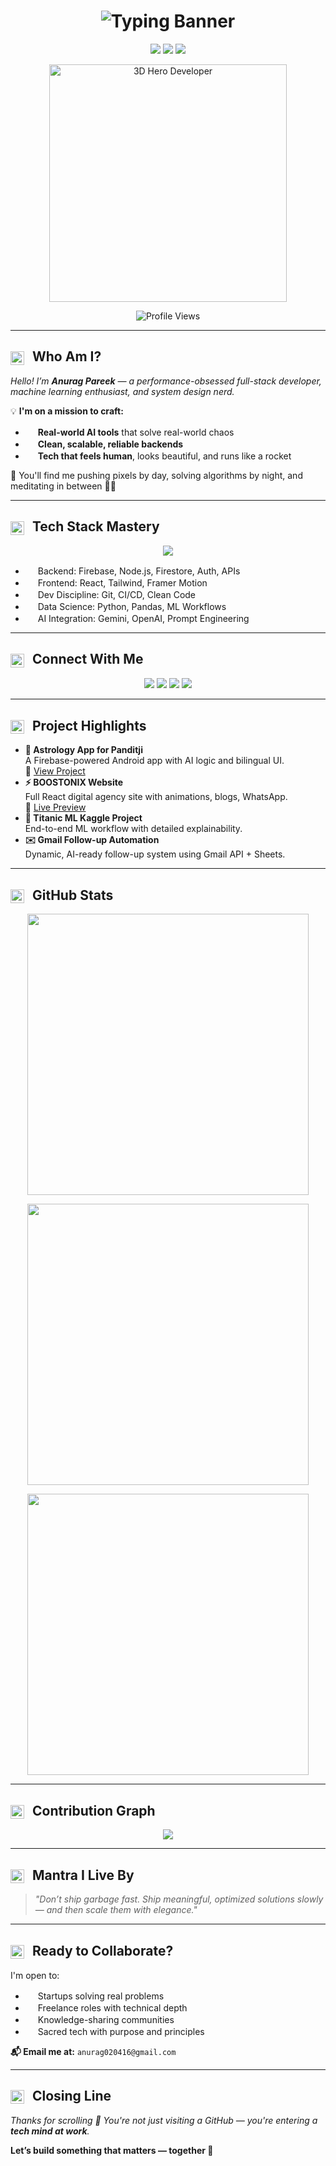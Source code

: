 <!-- 🎬 Cinematic Typing Banner -->
<h1 align="center">
  <img 
    src="https://readme-typing-svg.demolab.com?font=Fira+Code&weight=700&size=26&pause=600&color=f9d042&background=0A0A0A00&center=true&vCenter=true&width=1000&lines=Hi%2C+I'm+Anurag+Pareek+%F0%9F%9A%80;Engineer+of+Ideas+%7C+Craftsman+of+Code+%7C+Architect+of+Systems.;I+build+products+with+clean+architecture+and+AI-driven+logic.;Full-Stack+Developer+%7C+ML+Explorer+%7C+Data+Science.;Welcome+to+my+Coding+Universe+%E2%9C%A8;Let%E2%80%99s+build+impact+with+code+that+lasts."
    alt="Typing Banner"
  />
</h1>

<!-- 🧠 Value Pillars -->
<p align="center">
  <img src="https://img.shields.io/badge/Mindset-Builders%20Not%20Tinkerers-%230a0a0a" />
  <img src="https://img.shields.io/badge/Vision-Code%20That%20Solves%2C%20Not%20Just%20Runs-%230a0a0a" />
  <img src="https://img.shields.io/badge/Mission-Tech%20That%20Elevates%20Lives-%230a0a0a" />
</p>

<!-- 👨‍🚀 Hero Image -->
<p align="center">
  <img 
    src="https://drive.google.com/uc?export=view&id=1ZmJHT7woiOR-7mURbmsNMn4X-Ye5ghGM" 
    width="380" 
    alt="3D Hero Developer"
  />
</p>

<!-- 📈 Profile Views -->
<p align="center"> 
  <img src="https://komarev.com/ghpvc/?username=krsna016&label=Profile%20views&color=0e75b6&style=flat" alt="Profile Views" />
</p>

---

<h2>
  <img src="https://img.icons8.com/?size=100&id=20487&format=png&color=f9d042" width="22" style="vertical-align: middle; margin-right: 8px;" />
  <strong>Who Am I?</strong>
</h2>

<p><em>Hello! I’m <strong>Anurag Pareek</strong> — a performance-obsessed full-stack developer, machine learning enthusiast, and system design nerd.</em></p>

<p>💡 <strong>I'm on a mission to craft:</strong></p>

<ul>
  <li><img src="https://img.icons8.com/?size=100&id=74119&format=png&color=f9d042" width="16" /> <strong>Real-world AI tools</strong> that solve real-world chaos</li>
  <li><img src="https://img.icons8.com/?size=100&id=74119&format=png&color=f9d042" width="16" /> <strong>Clean, scalable, reliable backends</strong></li>
  <li><img src="https://img.icons8.com/?size=100&id=74119&format=png&color=f9d042" width="16" /> <strong>Tech that feels human</strong>, looks beautiful, and runs like a rocket</li>
</ul>

<p>💬 You'll find me pushing pixels by day, solving algorithms by night, and meditating in between 🧘‍♂️</p>

---

<h2>
  <img src="https://img.icons8.com/?size=100&id=20487&format=png&color=f9d042" width="22" style="vertical-align: middle; margin-right: 8px;" />
  <strong>Tech Stack Mastery</strong>
</h2>

<p align="center">
  <img src="https://skillicons.dev/icons?i=python,c,java,cpp,js,react,firebase,mysql,git,github,linux,vscode,swift,googlecloud" />
</p>

<ul>
  <li><img src="https://img.icons8.com/?size=100&id=74119&format=png&color=f9d042" width="16" /> Backend: Firebase, Node.js, Firestore, Auth, APIs</li>
  <li><img src="https://img.icons8.com/?size=100&id=74119&format=png&color=f9d042" width="16" /> Frontend: React, Tailwind, Framer Motion</li>
  <li><img src="https://img.icons8.com/?size=100&id=74119&format=png&color=f9d042" width="16" /> Dev Discipline: Git, CI/CD, Clean Code</li>
  <li><img src="https://img.icons8.com/?size=100&id=74119&format=png&color=f9d042" width="16" /> Data Science: Python, Pandas, ML Workflows</li>
  <li><img src="https://img.icons8.com/?size=100&id=74119&format=png&color=f9d042" width="16" /> AI Integration: Gemini, OpenAI, Prompt Engineering</li>
</ul>

---

<h2>
  <img src="https://img.icons8.com/?size=100&id=20487&format=png&color=f9d042" width="22" style="vertical-align: middle; margin-right: 8px;" />
  <strong>Connect With Me</strong>
</h2>

<p align="center">
  <a href="https://www.linkedin.com/in/016anuragpareek"><img src="https://img.shields.io/badge/LinkedIn-%230077B5?style=for-the-badge&logo=linkedin&logoColor=white"/></a>
  <a href="https://leetcode.com/krsna_016/"><img src="https://img.shields.io/badge/LeetCode-%230a0a0a?style=for-the-badge&logo=leetcode&logoColor=white"/></a>
  <a href="https://stackoverflow.com/users/19687441/016anuragpareek"><img src="https://img.shields.io/badge/StackOverflow-%23F58025?style=for-the-badge&logo=stackoverflow&logoColor=white"/></a>
  <a href="https://www.hackerrank.com/profile/Anurag_16"><img src="https://img.shields.io/badge/HackerRank-%2311B584?style=for-the-badge&logo=hackerrank&logoColor=white"/></a>
</p>

---

<h2>
  <img src="https://img.icons8.com/?size=100&id=20487&format=png&color=f9d042" width="22" style="vertical-align: middle; margin-right: 8px;" />
  <strong>Project Highlights</strong>
</h2>

<ul>
  <li>
    <strong>📱 Astrology App for Panditji</strong><br/>
    A Firebase-powered Android app with AI logic and bilingual UI.<br/>
    🔗 <a href="https://github.com/krsna016/c2-astrology-app-latest">View Project</a>
  </li>
  <li>
    <strong>⚡ BOOSTONIX Website</strong><br/>
    Full React digital agency site with animations, blogs, WhatsApp.<br/>
    🔗 <a href="https://boostonix.agency">Live Preview</a>
  </li>
  <li>
    <strong>🚢 Titanic ML Kaggle Project</strong><br/>
    End-to-end ML workflow with detailed explainability.
  </li>
  <li>
    <strong>✉️ Gmail Follow-up Automation</strong><br/>
    Dynamic, AI-ready follow-up system using Gmail API + Sheets.
  </li>
</ul>

---

<h2>
  <img src="https://img.icons8.com/?size=100&id=20487&format=png&color=f9d042" width="22" style="vertical-align: middle; margin-right: 8px;" />
  <strong>GitHub Stats</strong>
</h2>

<p align="center">
  <img width="450" src="https://github-readme-stats.vercel.app/api?username=krsna016&show_icons=true&theme=radical&bg_color=0a0a0a&text_color=ffffff" />
</p>
<p align="center">
  <img width="450" src="https://github-readme-streak-stats.herokuapp.com/?user=krsna016&theme=dark&fire=FFDD00&ring=FFDD00" />
</p>
<p align="center">
  <img width="450" src="https://github-readme-stats.vercel.app/api/top-langs/?username=krsna016&layout=compact&theme=tokyonight&bg_color=0a0a0a&text_color=ffffff" />
</p>

---

<h2>
  <img src="https://img.icons8.com/?size=100&id=20487&format=png&color=f9d042" width="22" style="vertical-align: middle; margin-right: 8px;" />
  <strong>Contribution Graph</strong>
</h2>

<p align="center">
  <img src="https://github-readme-activity-graph.vercel.app/graph?username=krsna016&theme=react-dark&bg_color=0a0a0a&color=ffffff&line=00ffe4&point=ffffff" />
</p>

---

<h2>
  <img src="https://img.icons8.com/?size=100&id=20487&format=png&color=f9d042" width="22" style="vertical-align: middle; margin-right: 8px;" />
  <strong>Mantra I Live By</strong>
</h2>

<blockquote><em>"Don’t ship garbage fast. Ship meaningful, optimized solutions slowly — and then scale them with elegance."</em></blockquote>

---

<h2>
  <img src="https://img.icons8.com/?size=100&id=20487&format=png&color=f9d042" width="22" style="vertical-align: middle; margin-right: 8px;" />
  <strong>Ready to Collaborate?</strong>
</h2>

<p>I'm open to:</p>

<ul>
  <li><img src="https://img.icons8.com/?size=100&id=74119&format=png&color=f9d042" width="16" /> Startups solving real problems</li>
  <li><img src="https://img.icons8.com/?size=100&id=74119&format=png&color=f9d042" width="16" /> Freelance roles with technical depth</li>
  <li><img src="https://img.icons8.com/?size=100&id=74119&format=png&color=f9d042" width="16" /> Knowledge-sharing communities</li>
  <li><img src="https://img.icons8.com/?size=100&id=74119&format=png&color=f9d042" width="16" /> Sacred tech with purpose and principles</li>
</ul>

<p><strong>📬 Email me at:</strong> <code>anurag020416@gmail.com</code></p>

---

<h2>
  <img src="https://img.icons8.com/?size=100&id=20487&format=png&color=f9d042" width="22" style="vertical-align: middle; margin-right: 8px;" />
  <strong>Closing Line</strong>
</h2>

<p><em>Thanks for scrolling 🙏  
You're not just visiting a GitHub — you're entering a <strong>tech mind at work</strong>.</em></p>

<p><strong>Let’s build something that matters — together 🚀</strong></p>
